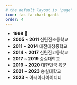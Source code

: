 ```yaml
---
# the default layout is 'page'
icon: fas fa-chart-gantt
order: 4
---
```


- **1998** 🐥
- **2005 \~ 2011** 신탄진초등학교
- **2011 \~ 2014** 대전대청중학교
- **2014 \~ 2017** 신탄진고등학교
- **2017 \~ 2019** 숭실대학교
- **2019 \~ 2020** 대한민국 육군
- **2021 \~ 2023** 숭실대학교
- **2023 \~** 아시아나아이디티